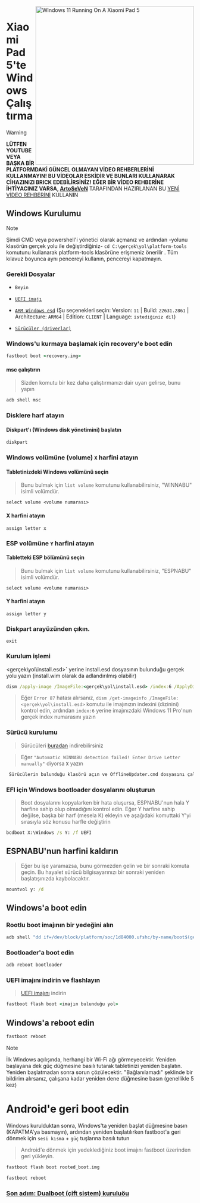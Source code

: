 <img align="right" src="https://raw.githubusercontent.com/erdilS/Port-Windows-11-Xiaomi-Pad-5/main/nabu.png" width="425" alt="Windows 11 Running On A Xiaomi Pad 5">


# Xiaomi Pad 5'te Windows Çalıştırma
> [!WARNING]
> **LÜTFEN YOUTUBE VEYA BAŞKA BİR PLATFORMDAKİ GÜNCEL OLMAYAN VİDEO REHBERLERİNİ KULLANMAYIN! BU VİDEOLAR ESKİDİR VE BUNLARI KULLANARAK CİHAZINIZI BRICK EDEBİLİRSİNİZ! EĞER BİR VİDEO REHBERİNE İHTİYACINIZ VARSA, [ArtoSeVeN](https://www.youtube.com/channel/UCYjwfxlYlJ7Nnzv01oszQvA)** TARAFINDAN HAZIRLANAN BU [YENİ VİDEO REHBERİNİ](https://youtu.be/BbgTbTGbXYg) KULLANIN


## Windows Kurulumu
> [!NOTE]
> Şimdi CMD veya powershell'i yönetici olarak açmanız ve ardından -yolunu klasörün gerçek yolu ile değiştirdiğiniz- `cd C:\gerçek\yol\platform-tools` komutunu kullanarak platform-tools klasörüne erişmeniz önerilir .
> Tüm kılavuz boyunca aynı pencereyi kullanın, pencereyi kapatmayın.

### Gerekli Dosyalar

- ```Beyin```
  
- [```UEFI imajı```](https://github.com/erdilS/Port-Windows-11-Xiaomi-Pad-5/releases/download/UEFI/uefi-v3.img)

- [```ARM Windows esd```](https://worproject.com/esd) (Şu seçenekleri seçin: Version: ```11``` | Build: ```22631.2861``` | Architecture: ```ARM64``` | Edition: ```CLIENT``` | Language:  ```istediğiniz dil```)
  
- [```Sürücüler (driverlar)```](https://github.com/map220v/MiPad5-Drivers/releases/latest)


### Windows'u kurmaya başlamak için recovery'e boot edin

```cmd
fastboot boot <recovery.img>
```

#### msc çalıştırın

> Sizden komutu bir kez daha çalıştırmanızı dair uyarı gelirse, bunu yapın

```cmd
adb shell msc
```

### Disklere harf atayın

  
#### Diskpart'ı (Windows disk yönetimini) başlatın

```cmd
diskpart
```


### Windows volümüne (volume) `X` harfini atayın

#### Tabletinizdeki Windows volümünü seçin
> Bunu bulmak için `list volume` komutunu kullanabilirsiniz, "WINNABU" isimli volümdür.

```diskpart
select volume <volume numarası>
```

#### X harfini atayın

```diskpart
assign letter x
```

### ESP volümüne `Y` harfini atayın

#### Tabletteki ESP bölümünü seçin
> Bunu bulmak için `list volume` komutunu kullanabilirsiniz, "ESPNABU" isimli volümdür.

```diskpart
select volume <volume numarası>
```

#### Y harfini atayın

```diskpart
assign letter y
```

### Diskpart arayüzünden çıkın.

```diskpart
exit
```



### Kurulum işlemi

<gerçek\yol\install.esd>` yerine install.esd dosyasının bulunduğu gerçek yolu yazın (install.wim olarak da adlandırılmış olabilir)

```cmd
dism /apply-image /ImageFile:<gerçek\yol\install.esd> /index:6 /ApplyDir:X:\
```

> Eğer `Error 87` hatası alırsanız, `dism /get-imageinfo /ImageFile:<gerçek\yol\install.esd>` komutu ile imajınızın indexini (dizinini) kontrol edin, ardından `index:6` yerine imajınızdaki Windows 11 Pro'nun gerçek index numarasını yazın



### Sürücü kurulumu

> Sürücüleri [buradan](https://github.com/map220v/MiPad5-Drivers/releases/latest) indirebilirsiniz 

> Eğer `"Automatic WINNABU detection failed! Enter Drive Letter manually"` diyorsa **`X`** yazın

```cmd
 Sürücülerin bulunduğu klasörü açın ve OfflineUpdater.cmd dosyasını çalıştırın
```



### EFI için Windows bootloader dosyalarını oluşturun

> Boot dosyalarını kopyalarken bir hata oluşursa, ESPNABU'nun hala Y harfine sahip olup olmadığını kontrol edin. Eğer Y harfine sahip değilse, başka bir harf (mesela K) ekleyin ve aşağıdaki komuttaki Y'yi sırasıyla söz konusu harfle değiştirin

```cmd
bcdboot X:\Windows /s Y: /f UEFI
```

## ESPNABU'nun harfini kaldırın
> Eğer bu işe yaramazsa, bunu görmezden gelin ve bir sonraki komuta geçin. Bu hayalet sürücü bilgisayarınızı bir sonraki yeniden başlatışınızda kaybolacaktır.
```cmd
mountvol y: /d
```

## Windows'a boot edin

### Rootlu boot imajının bir yedeğini alın

```cmd
adb shell "dd if=/dev/block/platform/soc/1d84000.ufshc/by-name/boot$(getprop ro.boot.slot_suffix) of=/tmp/rooted_boot.img" && adb pull /tmp/rooted_boot.img
```

### Bootloader'a boot edin

```cmd
adb reboot bootloader
```

### UEFI imajını indirin ve flashlayın
> [UEFI imajını](https://github.com/erdilS/Port-Windows-11-Xiaomi-Pad-5/releases/download/UEFI/uefi-v3.img) indirin 

```cmd
fastboot flash boot <imajın bulunduğu yol>
```

## Windows'a reboot edin
```cmd
fastboot reboot
```

> [!NOTE]
> İlk Windows açılışında, herhangi bir Wi-Fi ağı görmeyecektir. Yeniden başlayana dek güç düğmesine basılı tutarak tabletinizi yeniden başlatın. Yeniden başlatmadan sonra sorun çözülecektir. "Bağlanılamadı" şeklinde bir bildirim alırsanız, çalışana kadar yeniden dene düğmesine basın (genellikle 5 kez)

# Android'e geri boot edin
Windows kurulduktan sonra, Windows'ta yeniden başlat düğmesine basın (KAPATMA'ya basmayın), ardından yeniden başlatılırken fastboot'a geri dönmek için `sesi kısma` + `güç` tuşlarına basılı tutun
> Android'e dönmek için yedeklediğiniz boot imajını fastboot üzerinden geri yükleyin.

```cmd
fastboot flash boot rooted_boot.img
```

```cmd
fastboot reboot
```


### [Son adım: Dualboot (çift sistem) kuruluöu](dualboot-tr.md)
